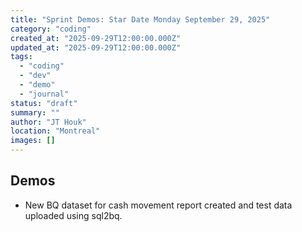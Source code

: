 ```yaml
---
title: "Sprint Demos: Star Date Monday September 29, 2025"
category: "coding"
created_at: "2025-09-29T12:00:00.000Z"
updated_at: "2025-09-29T12:00:00.000Z"
tags:
  - "coding"
  - "dev"
  - "demo"
  - "journal"
status: "draft"
summary: ""
author: "JT Houk"
location: "Montreal"
images: []
---
```


## Demos

- New BQ dataset for cash movement report created and test data uploaded using sql2bq.
